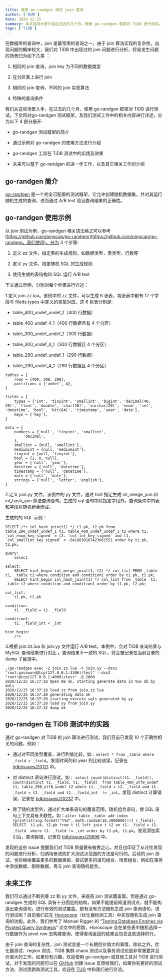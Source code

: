 ```yaml
---
title: 使用 go-randgen 测试 join 查询
author: ['陈朋']
date: 2020-12-25
summary: 本文将向大家介绍在过去的几个月，使用 go-randgen 框架对 TiDB 进行测试。
tags: ['TiDB']
---
```


在数据库的查询中，join 是最常用的查询之一，由于 join 算法实现的复杂性，出现问题的概率较大，我们对 TiDB 中出现过的 join 问题进行分析，将易发生问题的场景归为如下几类 ：

1. 相同的 join 查询，join key 为不同的数据类型

2. 在分区表上进行 join 

3. 相同的 join 查询，不同的 join 实现算法

4. 特殊的查询条件

我们从这些场景入手，在过去的几个月，使用 go-randgen 框架对 TiDB 进行测试。下文将对go-randgen 测试框架，及我们测试工作中的相关内容进行详述，分为以下 4 部分展开:

- go-randgen 测试框架的简介

- 通过示例对 go-randgen 的使用方法进行介绍

- go-randgen 工具在 TiDB 测试中的实践及效果

- 未来可以基于 go-randgen 的进一步工作，以及其它相关工作的介绍 

## go-randgen 简介

[go-randgen](https://github.com/pingcap/go-randgen) 是一个完全可配置的测试框架，它允许创建随机数据集，并对其运行随机生成的查询，进而通过 A/B test 验证查询结果的正确性。

## go-randgen 使用示例

以 join 测试为例，go-randgen 相关语法格式可以参考 [https://github.com/pingcap/go-randgen](https://github.com/pingcap/go-randgen。我们使用)，分为 3 个步骤:

1. 定义 zz 文件，指定表的生成规则，如数据类型，表类型，行数等

2. 定义 yy 文件，指定随机 SQL 的生成规则

3. 使用生成的表结构和 SQL 运行 A/B test

下文通过示例，分别对每个步骤进行详述：

1.定义 join.zz.lua。该例中的 zz 文件，可以生成 6 张表，每张表中都有 17  个字段与 fileds.types 中定义的类型对应。这 6 张表分别是:

   - table_400_undef_undef_1（400 行数据）
    
   - table_400_undef_4_1（400 行数据且有 4 个分区）
    
   - table_300_undef_undef_1（300 行数据）
    
   - table_300_undef_4_1（300 行数据且 4 个分区）
    
   - table_290_undef_undef_1（290 行数据）
    
   - table_290_undef_4_1（290 行数据且 4 个分区）

```
tables = {
    rows = {400, 300, 290},
    partitions = {'undef', 4},
}

fields = {
    types = {'int', 'tinyint', 'smallint', 'bigint', 'decimal(40, 20)', 'float', 'double', 'char(20)', 'varchar(20)', 'enum', 'set', 'datetime', 'bool', 'bit(64)', 'timestamp', 'year', 'date'},
    keys = {'key'},
}

data = {
    numbers = {'null', 'tinyint', 'smallint',
        'decimal',
    },
    smallint = {null, 'smallint'},
    mediumint = {null, 'mediumint'},
    tinyint = {null, 'tinyint'},
    bool = {1, 0, null},
    year = {'null', 'year'},
    datetime = {'null', 'datetime'},
    timestamp = {'null', 'datetime'},
    date = {'null', 'date'},
    strings = {'null', 'letter', 'english'},
}
```

2.定义 join.yy 文件。该例中的 yy 文件，通过 hint 指定生成 inl_merge_join 和 inl_hash_join 算法查询语句。生成的 sql 语句中除指定字段外，查询条件中的表和字段将随机组合而成。

生成的的 SQL 示例：

```
SELECT /*+ inl_hash_join(t1) */ t1.pk, t2.pk from table_290_undef_undef_1 t1, table_400_undef_undef_1 t2 where t1. `col_enum_key_signed` = t2. `col_int_key_signed` and t1. `col_smallint_key_signed` < -5418830167423061551 order by t1.pk, t2.pk;
```

```
query:
    select

select:
    SELECT hint_begin inl_merge_join(t1, t2) */ col_list FROM _table  t1, _table t2 where condition and condition1 order by t1.pk, t2.pk;
    SELECT hint_begin inl_hash_join(t1) */ col_list from _table  t1, _table t2 where condition and condition1 order by t1.pk, t2.pk;
    
col_list:
    t1.pk, t2.pk

condition:
    t1. _field = t2. _field

condition1:
    t1. _field_int < _int

hint_begin:
    /*+
```

3.根据 join.zz.lua 和 join.yy 文件运行 A/B test。本例中，会对 TiDB 查询结果与 MySQL 查询结果进行对比 。查询结果不一致的 SQL，将会被记录在当前目录的 dump 子目录中。

```
./go-randgen exec -Z join.zz.lua -Y join.yy --dsn1 "root:password@tcp(127.0.0.1:3306)/test" --dsn2 "root:@tcp(127.0.0.1:4000)/test" -Q 2000
2020/12/25 16:37:18 Open DB ok, starting generate data in two db by ddls
2020/12/25 16:37:18 load zz from join.zz.lua
2020/12/25 16:37:20 generating data ok
2020/12/25 16:37:20 starting execute sqls generated by yy
2020/12/25 16:37:20 load yy from join.yy
2020/12/25 16:37:32 dump ok
```

## go-randgen 在 TiDB 测试中的实践

通过 go-randgen 对 TiDB 的 join 算法进行测试，我们目前已发现 10 个正确性相关的问题，例如：

- 通过对不同类型覆盖，进行列值比较。如：`select * from _table where _field > _field`。发现时间列和 year 列比较错误，记录在 [tidb/issues/20121](https://github.com/pingcap/tidb/issues/20121) 中。

- 对 distinct 语句进行测试。如： `select count(distinct(t1. _field)), count(distinct t1. _field, t1. _field)	from table_400_utf8_undef t1, table_290_utf8_undef t2 where t1. _field = t2. _field and t1. _field = t2. _field and t1. _field_int  != _int`。发现 distinct 计算错误，记录在 [tidb/issues/20237](https://github.com/pingcap/tidb/issues/20237) 中。

- 除了随机类型外，通过扩大单条语句的覆盖范围，随机组合语句，使 SQL 语句上下文具有关联性。如：`alter table _table add index {print(string.format("t%d", math.random(10,2000000)))} (_field); SELECT  t1.pk, t2.pk from t t1 left join t t2 on t1. _field = t2. _field  where t1. _field != _int order by t1.pk, t2.pk`。发现添加索引后，查询报错，记录在 [tidb/issues/20698](https://github.com/pingcap/tidb/issues/20698) 中。 

发现的这些 issue 提醒我们对 TiDB 质量要有敬畏之心，并且也印证了从过往发现的问题进行分析，归纳场景进而扩大测试点范围的方法是可行的。后续的 join 测试，也将继续覆盖更多的数据类型，尝试更多的语句组合、场景组合，例如在事务中添加数据、删除数据，再与 join 查询随机组合。

## 未来工作

我们可以通过不断完善 zz 和 yy 文件，来提高 join 测试覆盖面。但是通过 go-randgen 生成的 SQL 具有十分固定的结构，如果不能提前知道测试点，就不能构造出查询语句，进行有效的测试覆盖。那有没有方法随机生成 join 查询语句，进行测试呢？目前我们正在 [Horoscope](https://github.com/chaos-mesh/horoscope)（优化器检测工具）中实现随机生成 join 查询的功能。此外，我们参考了 Manuel Rigger 的 “[Testing Database Engines via Pivoted Query Synthesis](https://arxiv.org/pdf/2001.04174.pdf)” 论文中的思路，Horoscope 会在某些表中随机选择一行数据作为 pivot row 去构建查询，使得查询返回的结果会包含这些选择的行。

由于 join 查询的复杂性，join 测试会是一个长期但价值大的事情，除此之外，优化器测试、region 测试、TiDB 集群 chaos 测试以及事务测试也是非常重要并且价值大的工作。如果你有兴趣，欢迎使用 go-randgen 或其他工具对 TiDB 进行测试，对于发现的问题可以在 [GitHub](https://github.com/pingcap/tidb/issues) 创建 issue 反馈给我们。如果你有更好的测试方法、测试思路和测试工具，欢迎在 [TUG](https://asktug.com/) 中和我们进行交流。
